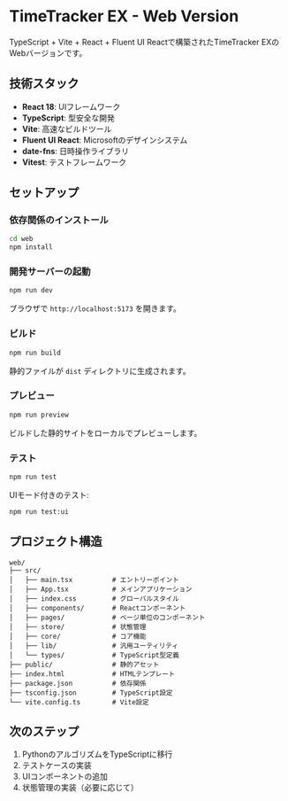 # TimeTracker EX - Web Version

TypeScript + Vite + React + Fluent UI Reactで構築されたTimeTracker EXのWebバージョンです。

## 技術スタック

- **React 18**: UIフレームワーク
- **TypeScript**: 型安全な開発
- **Vite**: 高速なビルドツール
- **Fluent UI React**: Microsoftのデザインシステム
- **date-fns**: 日時操作ライブラリ
- **Vitest**: テストフレームワーク

## セットアップ

### 依存関係のインストール

```bash
cd web
npm install
```

### 開発サーバーの起動

```bash
npm run dev
```

ブラウザで `http://localhost:5173` を開きます。

### ビルド

```bash
npm run build
```

静的ファイルが `dist` ディレクトリに生成されます。

### プレビュー

```bash
npm run preview
```

ビルドした静的サイトをローカルでプレビューします。

### テスト

```bash
npm run test
```

UIモード付きのテスト:

```bash
npm run test:ui
```

## プロジェクト構造

```
web/
├── src/
│   ├── main.tsx          # エントリーポイント
│   ├── App.tsx           # メインアプリケーション
│   ├── index.css         # グローバルスタイル
│   ├── components/       # Reactコンポーネント
│   ├── pages/            # ページ単位のコンポーネント
│   ├── store/            # 状態管理
│   ├── core/             # コア機能
│   ├── lib/              # 汎用ユーティリティ
│   └── types/            # TypeScript型定義
├── public/               # 静的アセット
├── index.html            # HTMLテンプレート
├── package.json          # 依存関係
├── tsconfig.json         # TypeScript設定
└── vite.config.ts        # Vite設定
```

## 次のステップ

1. PythonのアルゴリズムをTypeScriptに移行
2. テストケースの実装
3. UIコンポーネントの追加
4. 状態管理の実装（必要に応じて）
